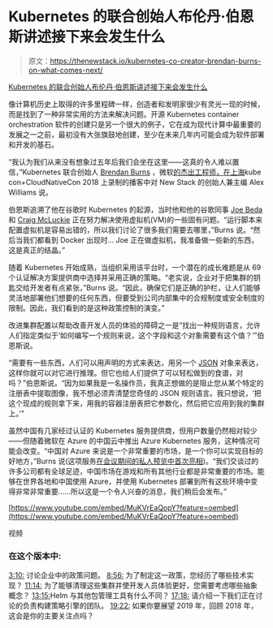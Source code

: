 # Kubernetes 的联合创始人布伦丹·伯恩斯讲述接下来会发生什么

> 原文：<https://thenewstack.io/kubernetes-co-creator-brendan-burns-on-what-comes-next/>

[Kubernetes 的联合创始人布伦丹·伯恩斯讲述接下来会发生什么](https://thenewstack.simplecast.com/episodes/kubernetes-co-creator-brendan-burns-on-what-comes-next)

像计算机历史上取得的许多里程碑一样，创造者和发明家很少有灵光一现的时候，而是找到了一种非常实用的方法来解决问题。开源 Kubernetes container orchestration 软件的创建只是另一个很大的例子，它在成为现代计算中最重要的发展之一之前，最初没有大张旗鼓地创建，至少在未来几年内可能会成为软件部署和开发的基石。

“我认为我们从来没有想象过五年后我们会坐在这里——这真的令人难以置信，”Kubernetes 联合创始人 [Brendan Burns](https://www.linkedin.com/in/brendan-burns-487aa590) ，微软[的杰出工程师，在上海](https://www.microsoft.com/)kube con+CloudNativeCon 2018 上录制的播客中对 New Stack 的创始人兼主编 Alex Williams 说。

伯恩斯追溯了他在谷歌时 Kubernetes 的起源，当时他和他的谷歌同事 [Joe Beda](https://www.linkedin.com/in/jbeda) 和 [Craig McLuckie](https://www.linkedin.com/in/craigmcluckie) 正在努力解决使用虚拟机(VM)的一些固有问题。“运行脚本来配置虚拟机是容易出错的，所以我们讨论了很多我们需要去哪里，”Burns 说。“然后当我们都看到 Docker 出现时… Joe 正在做虚拟机，我准备做一些新的东西，这是真正的结晶。”

随着 Kubernetes 开始成熟，当组织采用该平台时，一个潜在的成长难题是从 69 个认证解决方案提供商中选择并采用正确的策略。“老实说，企业对于把集群的钥匙交给开发者有点紧张，”Burns 说。“因此，确保它们是正确的护栏，让人们能够灵活地部署他们想要的任何东西，但要受到公司内部集中的合规制度或安全制度的限制。因此，我们看到的是这种政策控制的演变。”

改进集群配置以帮助改善开发人员的体验的障碍之一是“找出一种规则语言，允许人们指定类似于‘如何编写一个规则来说，这个字段和这个对象需要有这个值？’”伯恩斯说。

“需要有一些东西，人们可以用声明的方式来表达，用另一个 [JSON](https://www.json.org/) 对象来表达，这样你就可以对它进行推理。但它也给人们提供了可以轻松做到的食谱，对吗？”伯恩斯说。“因为如果我是一名操作员，我真正想做的是阻止您从某个特定的注册表中提取图像，我不想必须弄清楚您奇怪的 JSON 规则语言。我只想说，‘把这个现成的规则拿下来，用我的容器注册表把它参数化，然后把它应用到我的集群上。’"

虽然中国有几家经过认证的 Kubernetes 服务提供商，但用户数量仍然相对较少——但随着微软在 Azure 的中国云中推出 Azure Kubernetes 服务，这种情况可能会改变。“中国对 Azure 来说是一个非常重要的市场，是一个你可以实现目标的好地方，”Burns 说(这项服务[在会议期间的私人预览中首次亮相](https://azure.microsoft.com/en-us/blog/azure-kubernetes-service-now-in-private-preview-in-azure-china/))。“我们交谈过的许多公司都有全球足迹，中国市场在游戏和所有其他行业都是非常重要的市场。能够在世界各地和中国使用 Azure，并使用 Kubernetes 部署到所有这些环境中变得非常非常重要……所以这是一个令人兴奋的消息，我们稍后会发布。”

[https://www.youtube.com/embed/MuKVrEaQopY?feature=oembed](https://www.youtube.com/embed/MuKVrEaQopY?feature=oembed)

视频

### 在这个版本中:

[3:10:](https://thenewstack.simplecast.com/episodes/kubernetes-co-creator-brendan-burns-on-what-comes-next?t=3:10) 讨论企业中的政策问题。
[8:56:](https://thenewstack.simplecast.com/episodes/kubernetes-co-creator-brendan-burns-on-what-comes-next?t=8:56) 为了制定这一政策，您经历了哪些技术实现？
[11:14:](https://thenewstack.simplecast.com/episodes/kubernetes-co-creator-brendan-burns-on-what-comes-next?t=11:14) 为了能够清理这些集群并使开发人员体验更好，您需要考虑哪些抽象概念？
[13:15:](https://thenewstack.simplecast.com/episodes/kubernetes-co-creator-brendan-burns-on-what-comes-next?t=13:15)Helm 与其他包管理工具有什么不同？
[17:18:](https://thenewstack.simplecast.com/episodes/kubernetes-co-creator-brendan-burns-on-what-comes-next?t=17:18) 请介绍一下我们正在讨论的负责构建策略引擎的团队。
[19:22:](https://thenewstack.simplecast.com/episodes/kubernetes-co-creator-brendan-burns-on-what-comes-next?t=19:22) 如果你要展望 2019 年，回顾 2018 年，这会是你的主要关注点吗？

<svg xmlns:xlink="http://www.w3.org/1999/xlink" viewBox="0 0 68 31" version="1.1"><title>Group</title> <desc>Created with Sketch.</desc></svg>